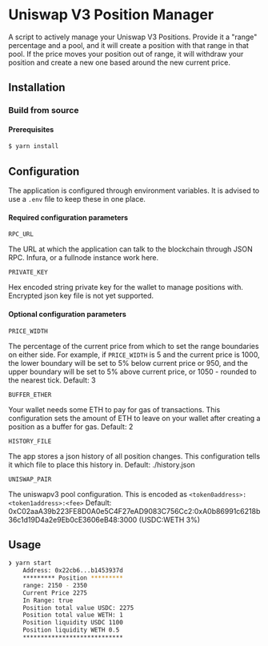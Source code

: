# Uniswap V3 Position Manager

A script to actively manage your Uniswap V3 Positions. Provide it a "range" percentage and a pool, and it will
create a position with that range in that pool. If the price moves your position out of range, it will withdraw
your position and create a new one based around the new current price.

## Installation

### Build from source

#### Prerequisites

```js
$ yarn install
```

## Configuration

The application is configured through environment variables. It is advised to use a `.env` file to keep these in one place.

#### Required configuration parameters

`RPC_URL`

The URL at which the application can talk to the blockchain through JSON RPC. Infura, or a fullnode instance work here.

`PRIVATE_KEY`

Hex encoded string private key for the wallet to manage positions with. Encrypted json key file is not yet supported.

#### Optional configuration parameters

`PRICE_WIDTH`

The percentage of the current price from which to set the range boundaries on either side.
For example, if `PRICE_WIDTH` is 5 and the current price is 1000, the lower boundary will be set to 5% below current price
or 950, and the upper boundary will be set to 5% above current price, or 1050 - rounded to the nearest tick.
Default: 3

`BUFFER_ETHER`

Your wallet needs some ETH to pay for gas of transactions. This configuration sets the amount of ETH to leave on your wallet
after creating a position as a buffer for gas.
Default: 2

`HISTORY_FILE`

The app stores a json history of all position changes. This configuration tells it which file to place this history in.
Default: ./history.json

`UNISWAP_PAIR`

The uniswapv3 pool configuration. This is encoded as `<token0address>:<token1address>:<fee>`
Default: 0xC02aaA39b223FE8D0A0e5C4F27eAD9083C756Cc2:0xA0b86991c6218b36c1d19D4a2e9Eb0cE3606eB48:3000 (USDC:WETH 3%)


## Usage

```sh
❯ yarn start
    Address: 0x22cb6...b1453937d
    ********* Position *********
    range: 2150 - 2350
    Current Price 2275
    In Range: true
    Position total value USDC: 2275
    Position total value WETH: 1
    Position liquidity USDC 1100
    Position liquidity WETH 0.5
    ****************************
```
